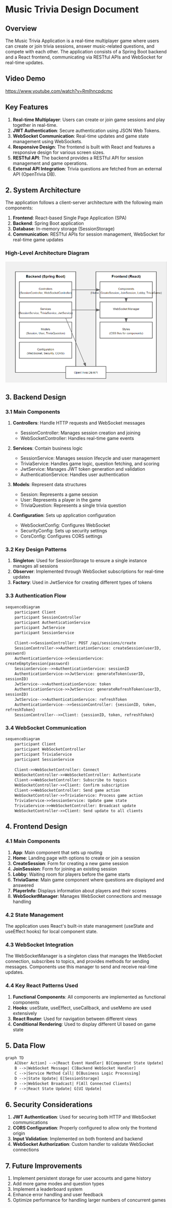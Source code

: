 # Music Trivia Design Document

## Overview

The Music Trivia Application is a real-time multiplayer game where users can create or join trivia sessions, answer music-related questions, and compete with each other. The application consists of a Spring Boot backend and a React frontend, communicating via RESTful APIs and WebSocket for real-time updates. 

## Video Demo
https://www.youtube.com/watch?v=RmIhncpdcmc

## Key Features

1. **Real-time Multiplayer**: Users can create or join game sessions and play together in real-time.
2. **JWT Authentication**: Secure authentication using JSON Web Tokens.
3. **WebSocket Communication**: Real-time updates and game state management using WebSockets.
4. **Responsive Design**: The frontend is built with React and features a responsive design for various screen sizes.
5. **RESTful API**: The backend provides a RESTful API for session management and game operations.
6. **External API Integration**: Trivia questions are fetched from an external API (OpenTrivia DB).

## 2. System Architecture

The application follows a client-server architecture with the following main components:

1. **Frontend**: React-based Single Page Application (SPA)
2. **Backend**: Spring Boot application
3. **Database**: In-memory storage (SessionStorage)
4. **Communication**: RESTful APIs for session management, WebSocket for real-time game updates

### High-Level Architecture Diagram

![GitHub Logo](https://github.com/MohamadAlkahil/Music_Trivia_Spring/blob/main/architecture%20diagram.png)

## 3. Backend Design

### 3.1 Main Components

1. **Controllers**: Handle HTTP requests and WebSocket messages
   - SessionController: Manages session creation and joining
   - WebSocketController: Handles real-time game events

2. **Services**: Contain business logic
   - SessionService: Manages session lifecycle and user management
   - TriviaService: Handles game logic, question fetching, and scoring
   - JwtService: Manages JWT token generation and validation
   - AuthenticationService: Handles user authentication

3. **Models**: Represent data structures
   - Session: Represents a game session
   - User: Represents a player in the game
   - TriviaQuestion: Represents a single trivia question

4. **Configuration**: Sets up application configuration
   - WebSocketConfig: Configures WebSocket
   - SecurityConfig: Sets up security settings
   - CorsConfig: Configures CORS settings

### 3.2 Key Design Patterns

1. **Singleton**: Used for SessionStorage to ensure a single instance manages all sessions
2. **Observer**: Implemented through WebSocket subscriptions for real-time updates
3. **Factory**: Used in JwtService for creating different types of tokens

### 3.3 Authentication Flow

```mermaid
sequenceDiagram
    participant Client
    participant SessionController
    participant AuthenticationService
    participant JwtService
    participant SessionService

    Client->>SessionController: POST /api/sessions/create
    SessionController->>AuthenticationService: createSession(userID, password)
    AuthenticationService->>SessionService: createEmptySession(password)
    SessionService-->>AuthenticationService: sessionID
    AuthenticationService->>JwtService: generateToken(userID, sessionID)
    JwtService-->>AuthenticationService: token
    AuthenticationService->>JwtService: generateRefreshToken(userID, sessionID)
    JwtService-->>AuthenticationService: refreshToken
    AuthenticationService-->>SessionController: {sessionID, token, refreshToken}
    SessionController-->>Client: {sessionID, token, refreshToken}
```

### 3.4 WebSocket Communication

```mermaid
sequenceDiagram
    participant Client
    participant WebSocketController
    participant TriviaService
    participant SessionService

    Client->>WebSocketController: Connect
    WebSocketController->>WebSocketController: Authenticate
    Client->>WebSocketController: Subscribe to topics
    WebSocketController->>Client: Confirm subscription
    Client->>WebSocketController: Send game action
    WebSocketController->>TriviaService: Process game action
    TriviaService->>SessionService: Update game state
    TriviaService->>WebSocketController: Broadcast update
    WebSocketController->>Client: Send update to all clients
```

## 4. Frontend Design

### 4.1 Main Components

1. **App**: Main component that sets up routing
2. **Home**: Landing page with options to create or join a session
3. **CreateSession**: Form for creating a new game session
4. **JoinSession**: Form for joining an existing session
5. **Lobby**: Waiting room for players before the game starts
6. **TriviaGame**: Main game component where questions are displayed and answered
7. **PlayerInfo**: Displays information about players and their scores
8. **WebSocketManager**: Manages WebSocket connections and message handling

### 4.2 State Management

The application uses React's built-in state management (useState and useEffect hooks) for local component state.

### 4.3 WebSocket Integration

The WebSocketManager is a singleton class that manages the WebSocket connection, subscribes to topics, and provides methods for sending messages. Components use this manager to send and receive real-time updates.

### 4.4 Key React Patterns Used

1. **Functional Components**: All components are implemented as functional components
2. **Hooks**: useState, useEffect, useCallback, and useMemo are used extensively
3. **React Router**: Used for navigation between different views
4. **Conditional Rendering**: Used to display different UI based on game state

## 5. Data Flow

```mermaid
graph TD
    A[User Action] -->|React Event Handler| B[Component State Update]
    B -->|WebSocket Message| C[Backend WebSocket Handler]
    C -->|Service Method Call| D[Business Logic Processing]
    D -->|State Update| E[SessionStorage]
    D -->|WebSocket Broadcast| F[All Connected Clients]
    F -->|React State Update| G[UI Update]
```

## 6. Security Considerations

1. **JWT Authentication**: Used for securing both HTTP and WebSocket communications
2. **CORS Configuration**: Properly configured to allow only the frontend origin
3. **Input Validation**: Implemented on both frontend and backend
4. **WebSocket Authorization**: Custom handler to validate WebSocket connections


## 7. Future Improvements

1. Implement persistent storage for user accounts and game history
2. Add more game modes and question types
3. Implement a leaderboard system
4. Enhance error handling and user feedback
5. Optimize performance for handling larger numbers of concurrent games

